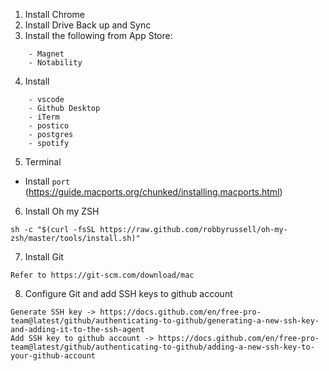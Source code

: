 1. Install Chrome
2. Install Drive Back up and Sync
3. Install the following from App Store:
```
    - Magnet
    - Notability
```
4. Install
```
    - vscode
    - Github Desktop
    - iTerm
    - postico
    - postgres
    - spotify
```

5. Terminal 
 -  Install `port` (https://guide.macports.org/chunked/installing.macports.html)

6. Install Oh my ZSH
```
sh -c "$(curl -fsSL https://raw.github.com/robbyrussell/oh-my-zsh/master/tools/install.sh)"
```

7. Install Git
```
Refer to https://git-scm.com/download/mac
```

8. Configure Git and add SSH keys to github account
```
Generate SSH key -> https://docs.github.com/en/free-pro-team@latest/github/authenticating-to-github/generating-a-new-ssh-key-and-adding-it-to-the-ssh-agent
Add SSH key to github account -> https://docs.github.com/en/free-pro-team@latest/github/authenticating-to-github/adding-a-new-ssh-key-to-your-github-account

```


 